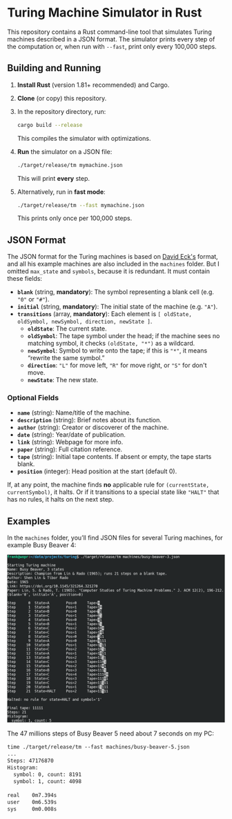 # Turing Machine Simulator in Rust

This repository contains a Rust command-line tool that simulates Turing machines described in a JSON format. The simulator prints every step of the computation or, when run with `--fast`, print only every 100,000 steps.

## Building and Running

1. **Install Rust** (version 1.81+ recommended) and Cargo.
2. **Clone** (or copy) this repository.
3. In the repository directory, run:

    ```bash
    cargo build --release
    ```
    This compiles the simulator with optimizations.

4. **Run** the simulator on a JSON file:
    ```bash
    ./target/release/tm mymachine.json
    ```
    This will print **every** step.

5. Alternatively, run in **fast mode**:
    ```bash
    ./target/release/tm --fast mymachine.json
    ```
    This prints only once per 100,000 steps.

## JSON Format

The JSON format for the Turing machines is based on [David Eck's](https://math.hws.edu/eck/js/turing-machine/TM-info.html) format, and all his example machines are also included in the `machines` folder. But I omitted `max_state` and `symbols`, because it is redundant. It must contain these fields:

- **`blank`** (string, **mandatory**): The symbol representing a blank cell (e.g. `"0"` or `"#"`).
- **`initial`** (string, **mandatory**): The initial state of the machine (e.g. `"A"`).
- **`transitions`** (array, **mandatory**): Each element is `[ oldState, oldSymbol, newSymbol, direction, newState ]`.
  - **`oldState`**: The current state.
  - **`oldSymbol`**: The tape symbol under the head; if the machine sees no matching symbol, it checks `(oldState, "*")` as a wildcard.
  - **`newSymbol`**: Symbol to write onto the tape; if this is `"*"`, it means “rewrite the same symbol.”
  - **`direction`**: `"L"` for move left, `"R"` for move right, or `"S"` for don't move.
  - **`newState`**: The new state.

### Optional Fields

- **`name`** (string): Name/title of the machine.  
- **`description`** (string): Brief notes about its function.  
- **`author`** (string): Creator or discoverer of the machine.  
- **`date`** (string): Year/date of publication.  
- **`link`** (string): Webpage for more info.  
- **`paper`** (string): Full citation reference.  
- **`tape`** (string): Initial tape contents. If absent or empty, the tape starts blank.
- **`position`** (integer): Head position at the start (default 0).

If, at any point, the machine finds **no** applicable rule for `(currentState, currentSymbol)`, it halts. Or if it transitions to a special state like `"HALT"` that has no rules, it halts on the next step.

## Examples

In the `machines` folder, you’ll find JSON files for several Turing machines, for example Busy Beaver 4:

![Busy Beaver 4](busy-beaver-4.png)

The 47 millions steps of Busy Beaver 5 need about 7 seconds on my PC:
```
time ./target/release/tm --fast machines/busy-beaver-5.json
...
Steps: 47176870
Histogram:
  symbol: 0, count: 8191
  symbol: 1, count: 4098

real    0m7.394s
user    0m6.539s
sys     0m0.008s
```
